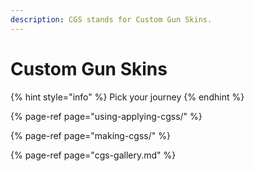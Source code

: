 ```yaml
---
description: CGS stands for Custom Gun Skins.
---
```


# Custom Gun Skins

{% hint style="info" %}
Pick your journey
{% endhint %}

{% page-ref page="using-applying-cgss/" %}

{% page-ref page="making-cgss/" %}

{% page-ref page="cgs-gallery.md" %}





